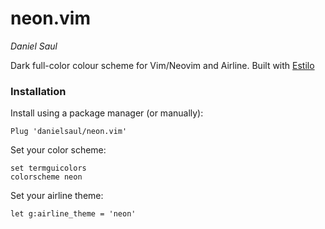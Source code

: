 # neon.vim
*Daniel Saul*

Dark full-color colour scheme for Vim/Neovim and Airline.
Built with [Estilo](https://github.com/jacoborus/estilo/)

### Installation
Install using a package manager (or manually):
```
Plug 'danielsaul/neon.vim'
```

Set your color scheme:
```
set termguicolors
colorscheme neon
```

Set your airline theme:
```
let g:airline_theme = 'neon'
```
